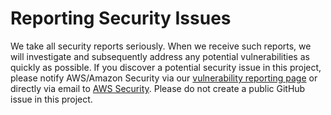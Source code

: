 # Reporting Security Issues

We take all security reports seriously. When we receive such reports, we will investigate and subsequently address any potential vulnerabilities as quickly as possible. If you discover a potential security issue in this project, please notify AWS/Amazon Security via our [vulnerability reporting page] or directly via email to [AWS Security]. Please do not create a public GitHub issue in this project.

[vulnerability reporting page]: <https://aws.amazon.com/security/vulnerability-reporting/>
[AWS Security]: <mailto:aws-security@amazon.com>